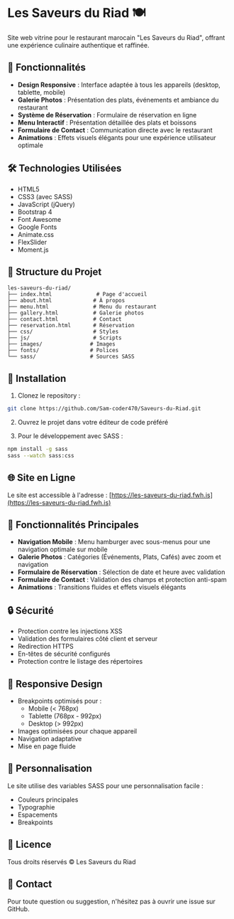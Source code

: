 # Les Saveurs du Riad 🍽️

Site web vitrine pour le restaurant marocain "Les Saveurs du Riad", offrant une expérience culinaire authentique et raffinée.

## 🌟 Fonctionnalités

- **Design Responsive** : Interface adaptée à tous les appareils (desktop, tablette, mobile)
- **Galerie Photos** : Présentation des plats, événements et ambiance du restaurant
- **Système de Réservation** : Formulaire de réservation en ligne
- **Menu Interactif** : Présentation détaillée des plats et boissons
- **Formulaire de Contact** : Communication directe avec le restaurant
- **Animations** : Effets visuels élégants pour une expérience utilisateur optimale

## 🛠️ Technologies Utilisées

- HTML5
- CSS3 (avec SASS)
- JavaScript (jQuery)
- Bootstrap 4
- Font Awesome
- Google Fonts
- Animate.css
- FlexSlider
- Moment.js

## 📁 Structure du Projet

```
les-saveurs-du-riad/
├── index.html              # Page d'accueil
├── about.html             # À propos
├── menu.html              # Menu du restaurant
├── gallery.html           # Galerie photos
├── contact.html           # Contact
├── reservation.html       # Réservation
├── css/                   # Styles
├── js/                    # Scripts
├── images/               # Images
├── fonts/                # Polices
└── sass/                 # Sources SASS
```

## 🚀 Installation

1. Clonez le repository :
```bash
git clone https://github.com/Sam-coder470/Saveurs-du-Riad.git
```

2. Ouvrez le projet dans votre éditeur de code préféré

3. Pour le développement avec SASS :
```bash
npm install -g sass
sass --watch sass:css
```

## 🌐 Site en Ligne

Le site est accessible à l'adresse : [https://les-saveurs-du-riad.fwh.is](https://les-saveurs-du-riad.fwh.is)

## 📝 Fonctionnalités Principales

- **Navigation Mobile** : Menu hamburger avec sous-menus pour une navigation optimale sur mobile
- **Galerie Photos** : Catégories (Événements, Plats, Cafés) avec zoom et navigation
- **Formulaire de Réservation** : Sélection de date et heure avec validation
- **Formulaire de Contact** : Validation des champs et protection anti-spam
- **Animations** : Transitions fluides et effets visuels élégants

## 🔒 Sécurité

- Protection contre les injections XSS
- Validation des formulaires côté client et serveur
- Redirection HTTPS
- En-têtes de sécurité configurés
- Protection contre le listage des répertoires

## 📱 Responsive Design

- Breakpoints optimisés pour :
  - Mobile (< 768px)
  - Tablette (768px - 992px)
  - Desktop (> 992px)
- Images optimisées pour chaque appareil
- Navigation adaptative
- Mise en page fluide

## 🎨 Personnalisation

Le site utilise des variables SASS pour une personnalisation facile :
- Couleurs principales
- Typographie
- Espacements
- Breakpoints

## 📄 Licence

Tous droits réservés © Les Saveurs du Riad

## 👥 Contact

Pour toute question ou suggestion, n'hésitez pas à ouvrir une issue sur GitHub. 